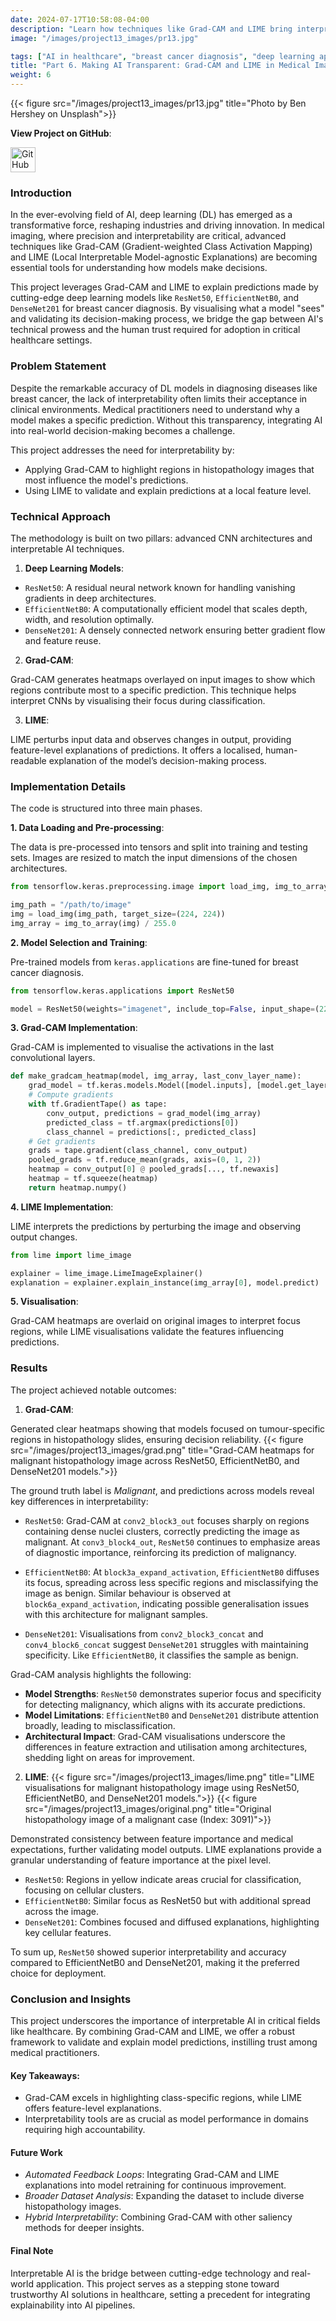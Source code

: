 ```yaml
---
date: 2024-07-17T10:58:08-04:00
description: "Learn how techniques like Grad-CAM and LIME bring interpretability to AI models, ensuring transparency in critical medical imaging tasks."
image: "/images/project13_images/pr13.jpg"

tags: ["AI in healthcare", "breast cancer diagnosis", "deep learning applications", "medical imaging", "histopathology analysis", "ResNet", "DenseNet", "EfficientNet", "class imbalance", "model interpretability", "feature space analysis", "computer vision", "artificial intelligence", "medical AI solutions", "healthtech innovations"]
title: "Part 6. Making AI Transparent: Grad-CAM and LIME in Medical Image Analysis."
weight: 6
---
```

{{< figure src="/images/project13_images/pr13.jpg" title="Photo by Ben Hershey on Unsplash">}}

**View Project on GitHub**: 

<a href="https://github.com/drnsmith/AI-Recipe-Classifier" target="_blank">
    <img src="/images/github.png" alt="GitHub" style="width:40px; height:40px; vertical-align: middle;">
  </a>

### Introduction
In the ever-evolving field of AI, deep learning (DL) has emerged as a transformative force, reshaping industries and driving innovation. In medical imaging, where precision and interpretability are critical, advanced techniques like Grad-CAM (Gradient-weighted Class Activation Mapping) and LIME (Local Interpretable Model-agnostic Explanations) are becoming essential tools for understanding how models make decisions.

This project leverages Grad-CAM and LIME to explain predictions made by cutting-edge deep learning models like `ResNet50`, `EfficientNetB0`, and `DenseNet201` for breast cancer diagnosis. By visualising what a model "sees" and validating its decision-making process, we bridge the gap between AI's technical prowess and the human trust required for adoption in critical healthcare settings.

### Problem Statement
Despite the remarkable accuracy of DL models in diagnosing diseases like breast cancer, the lack of interpretability often limits their acceptance in clinical environments. Medical practitioners need to understand why a model makes a specific prediction. Without this transparency, integrating AI into real-world decision-making becomes a challenge.

This project addresses the need for interpretability by:

 - Applying Grad-CAM to highlight regions in histopathology images that most influence the model's predictions.
 - Using LIME to validate and explain predictions at a local feature level.

### Technical Approach
The methodology is built on two pillars: advanced CNN architectures and interpretable AI techniques.

1. **Deep Learning Models**:

 - `ResNet50`: A residual neural network known for handling vanishing gradients in deep architectures.
 - `EfficientNetB0`: A computationally efficient model that scales depth, width, and resolution optimally.
 - `DenseNet201`: A densely connected network ensuring better gradient flow and feature reuse.

2. **Grad-CAM**:

Grad-CAM generates heatmaps overlayed on input images to show which regions contribute most to a specific prediction. This technique helps interpret CNNs by visualising their focus during classification.

3. **LIME**:

LIME perturbs input data and observes changes in output, providing feature-level explanations of predictions. It offers a localised, human-readable explanation of the model’s decision-making process.

### Implementation Details
The code is structured into three main phases.

**1. Data Loading and Pre-processing**:

The data is pre-processed into tensors and split into training and testing sets. Images are resized to match the input dimensions of the chosen architectures.

```python
from tensorflow.keras.preprocessing.image import load_img, img_to_array

img_path = "/path/to/image"
img = load_img(img_path, target_size=(224, 224))
img_array = img_to_array(img) / 255.0
```

**2. Model Selection and Training**:

Pre-trained models from `keras.applications` are fine-tuned for breast cancer diagnosis.

```python
from tensorflow.keras.applications import ResNet50

model = ResNet50(weights="imagenet", include_top=False, input_shape=(224, 224, 3))
```

**3. Grad-CAM Implementation**:

Grad-CAM is implemented to visualise the activations in the last convolutional layers.

```python
def make_gradcam_heatmap(model, img_array, last_conv_layer_name):
    grad_model = tf.keras.models.Model([model.inputs], [model.get_layer(last_conv_layer_name).output, model.output])
    # Compute gradients
    with tf.GradientTape() as tape:
        conv_output, predictions = grad_model(img_array)
        predicted_class = tf.argmax(predictions[0])
        class_channel = predictions[:, predicted_class]
    # Get gradients
    grads = tape.gradient(class_channel, conv_output)
    pooled_grads = tf.reduce_mean(grads, axis=(0, 1, 2))
    heatmap = conv_output[0] @ pooled_grads[..., tf.newaxis]
    heatmap = tf.squeeze(heatmap)
    return heatmap.numpy()
```

**4. LIME Implementation**:

LIME interprets the predictions by perturbing the image and observing output changes.

```python
from lime import lime_image

explainer = lime_image.LimeImageExplainer()
explanation = explainer.explain_instance(img_array[0], model.predict)
```

**5. Visualisation**:

Grad-CAM heatmaps are overlaid on original images to interpret focus regions, while LIME visualisations validate the features influencing predictions.


### Results
The project achieved notable outcomes:

1. **Grad-CAM**:

Generated clear heatmaps showing that models focused on tumour-specific regions in histopathology slides, ensuring decision reliability.
{{< figure src="/images/project13_images/grad.png" title="Grad-CAM heatmaps for malignant histopathology image across ResNet50, EfficientNetB0, and DenseNet201 models.">}}

The ground truth label is *Malignant*, and predictions across models reveal key differences in interpretability:

 - `ResNet50`: Grad-CAM at `conv2_block3_out` focuses sharply on regions containing dense nuclei clusters, correctly predicting the image as malignant.
At `conv3_block4_out`, `ResNet50` continues to emphasize areas of diagnostic importance, reinforcing its prediction of malignancy.

 - `EfficientNetB0`: At `block3a_expand_activation`, `EfficientNetB0` diffuses its focus, spreading across less specific regions and misclassifying the image as benign. Similar behaviour is observed at `block6a_expand_activation`, indicating possible generalisation issues with this architecture for malignant samples.

 - `DenseNet201`: Visualisations from `conv2_block3_concat` and `conv4_block6_concat` suggest `DenseNet201` struggles with maintaining specificity. Like `EfficientNetB0`, it classifies the sample as benign.

Grad-CAM analysis highlights the following:

 - **Model Strengths**: `ResNet50` demonstrates superior focus and specificity for detecting malignancy, which aligns with its accurate predictions.
 - **Model Limitations**: `EfficientNetB0` and `DenseNet201` distribute attention broadly, leading to misclassification.
 - **Architectural Impact**: Grad-CAM visualisations underscore the differences in feature extraction and utilisation among architectures, shedding light on areas for improvement.

2. **LIME**:
{{< figure src="/images/project13_images/lime.png" title="LIME visualisations for malignant histopathology image using ResNet50, EfficientNetB0, and DenseNet201 models.">}}
{{< figure src="/images/project13_images/original.png" title="Original histopathology image of a malignant case (Index: 3091)">}}

Demonstrated consistency between feature importance and medical expectations, further validating model outputs. LIME explanations provide a granular understanding of feature importance at the pixel level. 

 - `ResNet50`: Regions in yellow indicate areas crucial for classification, focusing on cellular clusters.
 - `EfficientNetB0`: Similar focus as ResNet50 but with additional spread across the image.
 - `DenseNet201`: Combines focused and diffused explanations, highlighting key cellular features.


To sum up, `ResNet50` showed superior interpretability and accuracy compared to EfficientNetB0 and DenseNet201, making it the preferred choice for deployment.

### Conclusion and Insights
This project underscores the importance of interpretable AI in critical fields like healthcare. By combining Grad-CAM and LIME, we offer a robust framework to validate and explain model predictions, instilling trust among medical practitioners.

#### Key Takeaways:

 - Grad-CAM excels in highlighting class-specific regions, while LIME offers feature-level explanations.
 - Interpretability tools are as crucial as model performance in domains requiring high accountability.

#### Future Work
 - *Automated Feedback Loops*: Integrating Grad-CAM and LIME explanations into model retraining for continuous improvement.
 - *Broader Dataset Analysis*: Expanding the dataset to include diverse histopathology images.
 - *Hybrid Interpretability*: Combining Grad-CAM with other saliency methods for deeper insights.

#### Final Note
Interpretable AI is the bridge between cutting-edge technology and real-world application. This project serves as a stepping stone toward trustworthy AI solutions in healthcare, setting a precedent for integrating explainability into AI pipelines.